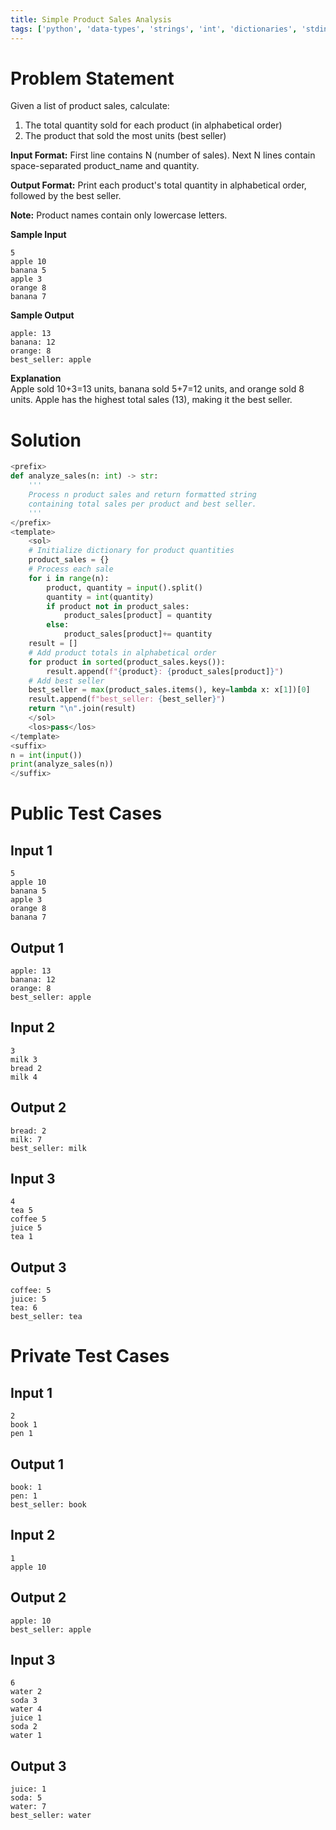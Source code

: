 ```yaml
---
title: Simple Product Sales Analysis
tags: ['python', 'data-types', 'strings', 'int', 'dictionaries', 'stdin']
---
```

# Problem Statement
Given a list of product sales, calculate:
1. The total quantity sold for each product (in alphabetical order)
2. The product that sold the most units (best seller)

**Input Format:** First line contains N (number of sales). Next N lines contain space-separated product_name and quantity.

**Output Format:** Print each product's total quantity in alphabetical order, followed by the best seller.

**Note:** Product names contain only lowercase letters.

**Sample Input**
```
5
apple 10
banana 5
apple 3
orange 8
banana 7
```

**Sample Output**
```
apple: 13
banana: 12
orange: 8
best_seller: apple
```

**Explanation**  
Apple sold 10+3=13 units, banana sold 5+7=12 units, and orange sold 8 units. Apple has the highest total sales (13), making it the best seller.

# Solution
```py test.py -r 'python3 test.py'
<prefix>
def analyze_sales(n: int) -> str:
    '''
    Process n product sales and return formatted string
    containing total sales per product and best seller.
    '''
</prefix>
<template>
    <sol>
    # Initialize dictionary for product quantities
    product_sales = {}
    # Process each sale
    for i in range(n):
        product, quantity = input().split()
        quantity = int(quantity)
        if product not in product_sales:
            product_sales[product] = quantity
        else:
            product_sales[product]+= quantity
    result = []
    # Add product totals in alphabetical order
    for product in sorted(product_sales.keys()):
        result.append(f"{product}: {product_sales[product]}")
    # Add best seller
    best_seller = max(product_sales.items(), key=lambda x: x[1])[0]
    result.append(f"best_seller: {best_seller}")
    return "\n".join(result)
    </sol>
    <los>pass</los>
</template>
<suffix>
n = int(input())
print(analyze_sales(n))
</suffix>
```

# Public Test Cases
## Input 1
```
5
apple 10
banana 5
apple 3
orange 8
banana 7
```
## Output 1
```
apple: 13
banana: 12
orange: 8
best_seller: apple
```
## Input 2
```
3
milk 3
bread 2
milk 4
```
## Output 2
```
bread: 2
milk: 7
best_seller: milk
```
## Input 3
```
4
tea 5
coffee 5
juice 5
tea 1
```
## Output 3
```
coffee: 5
juice: 5
tea: 6
best_seller: tea
```

# Private Test Cases
## Input 1
```
2
book 1
pen 1
```
## Output 1
```
book: 1
pen: 1
best_seller: book
```
## Input 2
```
1
apple 10
```
## Output 2
```
apple: 10
best_seller: apple
```
## Input 3
```
6
water 2
soda 3
water 4
juice 1
soda 2
water 1
```
## Output 3
```
juice: 1
soda: 5
water: 7
best_seller: water
```
